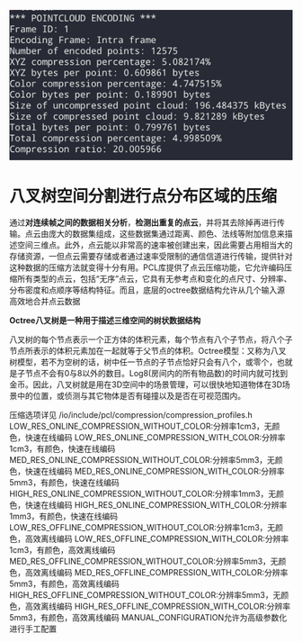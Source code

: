 ![result](./imgs/1.png)

# 八叉树空间分割进行点分布区域的压缩

通过**对连续帧之间的数据相关分析**，**检测出重复的点云**，并将其去除掉再进行传输。点云由庞大的数据集组成，这些数据集通过距离、颜色、法线等附加信息来描述空间三维点。此外，点云能以非常高的速率被创建出来，因此需要占用相当大的存储资源，一但点云需要存储或者通过速率受限制的通信信道进行传输，提供针对这种数据的压缩方法就变得十分有用。PCL库提供了点云压缩功能，它允许编码压缩所有类型的点云，包括“无序”点云，它具有无参考点和变化的点尺寸、分辨率、分布密度和点顺序等结构特征。而且，底层的octree数据结构允许从几个输入源高效地合并点云数据



**Octree八叉树是一种用于描述三维空间的树状数据结构**

八叉树的每个节点表示一个正方体的体积元素，每个节点有八个子节点，将八个子节点所表示的体积元素加在一起就等于父节点的体积。Octree模型：又称为八叉树模型，若不为空树的话，树中任一节点的子节点恰好只会有八个，或零个，也就是子节点不会有0与8以外的数目。Log8(房间内的所有物品数)的时间内就可找到金币。因此，八叉树就是用在3D空间中的场景管理，可以很快地知道物体在3D场景中的位置，或侦测与其它物体是否有碰撞以及是否在可视范围内。



压缩选项详见 /io/include/pcl/compression/compression_profiles.h
LOW_RES_ONLINE_COMPRESSION_WITHOUT_COLOR:分辨率1cm3，无颜色，快速在线编码
LOW_RES_ONLINE_COMPRESSION_WITH_COLOR:分辨率1cm3，有颜色，快速在线编码
MED_RES_ONLINE_COMPRESSION_WITHOUT_COLOR:分辨率5mm3，无颜色，快速在线编码
MED_RES_ONLINE_COMPRESSION_WITH_COLOR:分辨率5mm3，有颜色，快速在线编码
HIGH_RES_ONLINE_COMPRESSION_WITHOUT_COLOR:分辨率1mm3，无颜色，快速在线编码
HIGH_RES_ONLINE_COMPRESSION_WITH_COLOR:分辨率1mm3，有颜色，快速在线编码
LOW_RES_OFFLINE_COMPRESSION_WITHOUT_COLOR:分辨率1cm3，无颜色，高效离线编码
LOW_RES_OFFLINE_COMPRESSION_WITH_COLOR:分辨率1cm3，有颜色，高效离线编码
MED_RES_OFFLINE_COMPRESSION_WITHOUT_COLOR:分辨率5mm3，无颜色，高效离线编码
MED_RES_OFFLINE_COMPRESSION_WITH_COLOR:分辨率5mm3，有颜色，高效离线编码
HIGH_RES_OFFLINE_COMPRESSION_WITHOUT_COLOR:分辨率5mm3，无颜色，高效离线编码
HIGH_RES_OFFLINE_COMPRESSION_WITH_COLOR:分辨率5mm3，有颜色，高效离线编码
MANUAL_CONFIGURATION允许为高级参数化进行手工配置

